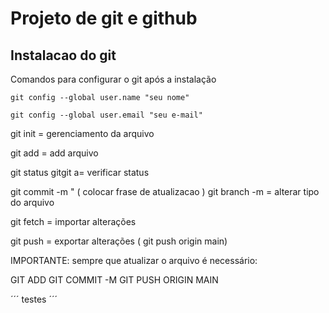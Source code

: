 # Projeto de git e github
## Instalacao do git

Comandos para configurar o git após a instalação

```
git config --global user.name "seu nome"

git config --global user.email "seu e-mail"

```

git init = gerenciamento da arquivo

git add = add arquivo  

git status gitgit a= verificar status

git commit -m " ( colocar frase de atualizacao )
git branch -m = alterar tipo do arquivo

git fetch = importar alterações

git push = exportar alterações ( git push origin main)

IMPORTANTE: sempre que atualizar o arquivo é necessário:

GIT ADD
GIT COMMIT -M
GIT PUSH ORIGIN MAIN

´´´
testes
´´´